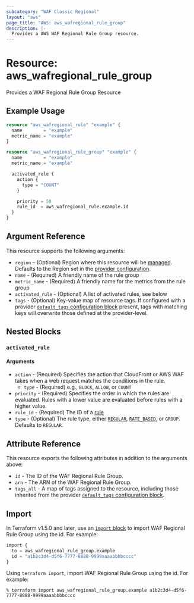 ```yaml
---
subcategory: "WAF Classic Regional"
layout: "aws"
page_title: "AWS: aws_wafregional_rule_group"
description: |-
  Provides a AWS WAF Regional Rule Group resource.
---
```


# Resource: aws_wafregional_rule_group

Provides a WAF Regional Rule Group Resource

## Example Usage

```terraform
resource "aws_wafregional_rule" "example" {
  name        = "example"
  metric_name = "example"
}

resource "aws_wafregional_rule_group" "example" {
  name        = "example"
  metric_name = "example"

  activated_rule {
    action {
      type = "COUNT"
    }

    priority = 50
    rule_id  = aws_wafregional_rule.example.id
  }
}
```

## Argument Reference

This resource supports the following arguments:

* `region` – (Optional) Region where this resource will be [managed](https://docs.aws.amazon.com/general/latest/gr/rande.html#regional-endpoints). Defaults to the Region set in the [provider configuration](https://registry.terraform.io/providers/hashicorp/aws/latest/docs#aws-configuration-reference).
* `name` - (Required) A friendly name of the rule group
* `metric_name` - (Required) A friendly name for the metrics from the rule group
* `activated_rule` - (Optional) A list of activated rules, see below
* `tags` - (Optional) Key-value map of resource tags. If configured with a provider [`default_tags` configuration block](https://registry.terraform.io/providers/hashicorp/aws/latest/docs#default_tags-configuration-block) present, tags with matching keys will overwrite those defined at the provider-level.

## Nested Blocks

### `activated_rule`

#### Arguments

* `action` - (Required) Specifies the action that CloudFront or AWS WAF takes when a web request matches the conditions in the rule.
    * `type` - (Required) e.g., `BLOCK`, `ALLOW`, or `COUNT`
* `priority` - (Required) Specifies the order in which the rules are evaluated. Rules with a lower value are evaluated before rules with a higher value.
* `rule_id` - (Required) The ID of a [rule](/docs/providers/aws/r/wafregional_rule.html)
* `type` - (Optional) The rule type, either [`REGULAR`](/docs/providers/aws/r/wafregional_rule.html), [`RATE_BASED`](/docs/providers/aws/r/wafregional_rate_based_rule.html), or `GROUP`. Defaults to `REGULAR`.

## Attribute Reference

This resource exports the following attributes in addition to the arguments above:

* `id` - The ID of the WAF Regional Rule Group.
* `arn` - The ARN of the WAF Regional Rule Group.
* `tags_all` - A map of tags assigned to the resource, including those inherited from the provider [`default_tags` configuration block](https://registry.terraform.io/providers/hashicorp/aws/latest/docs#default_tags-configuration-block).

## Import

In Terraform v1.5.0 and later, use an [`import` block](https://developer.hashicorp.com/terraform/language/import) to import WAF Regional Rule Group using the id. For example:

```terraform
import {
  to = aws_wafregional_rule_group.example
  id = "a1b2c3d4-d5f6-7777-8888-9999aaaabbbbcccc"
}
```

Using `terraform import`, import WAF Regional Rule Group using the id. For example:

```console
% terraform import aws_wafregional_rule_group.example a1b2c3d4-d5f6-7777-8888-9999aaaabbbbcccc
```
